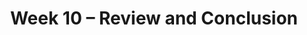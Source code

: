 ---
    title: Week 10 – Review and Conclusion
    weekNumber: 10
    days:
      - date: 2023-6-5
        events:
          "**EXAM**{: .label .label-exam } Midterm 2 (during lecture)":
      - date: 2023-6-7
        events:
          "**LEC 26**{: .label .label-lecture } (coming soon)":
          "**DISC**{: .label .label-disc } Final Exam Prep":
      - date: 2023-6-9
        events:
          "**LEC 27**{: .label .label-lecture } (coming soon)":
      - date: 2023-6-10
        events:
          "**EXAM**{: .label .label-exam } Final Exam (Part 1 at 9am, Part 2 at 10am)":
          "**SURV**{: .label .label-survey } End of Quarter Survey + CAPEs":

---